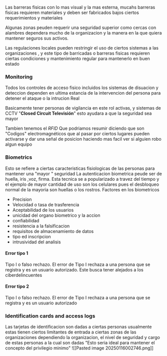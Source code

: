 Las barreras fisicas con lo mas visual y la mas esterna, mucahs barreras fisicas requieren materiales y deben ser fabricados bajos ciertos requerimientos y materiales 


Algunas zonas peuden requerir una seguridad superior como cercas con alambres dependera mucho de la organizacion y la manera en la que quiera mantener seguros sus activos.

Las regulaciones locales pueden restringir el uso de ciertos sistemas a las organizaciones , y este tipo de barricadas o barreras fisicas requieren ciertas condiciones y mantenimiento regular para mantenerlo en buen estado

### Monitoring
Todos los controles de acceso fisico incluidos los sistemas de disuacion y deteccion dependen en ultima estancia de la intervencion del persona para detener el ataque o la intrucion Real

Basicamente tener personas de vigilancia en este rol activas, y sistemas de CCTV "**Closed Circuit Televisión**" esto ayudara a que la seguridad sea mayor

Tambien tenemos el *RFID* Que podriamos resumir diciendo que son "Codigos" electromagnéticos que al pasar por ciertos lugares pueden activarse y dar una señal de posicion haciendo mas facil ver si alguien robo algun equipo

### Biometrics 

Esto se refiere a ciertas caracteristicas fisiologicas de las personas para mantener una "mayor " seguridad 
La autenticacion biometrica peude ser de huella, iris ,voz, firma.
Esta tecnica se a popularizado a travez del tiempo y el ejemplo de mayor cantidad de uso son los celulares pues el desbloqueo normal de la mayoria son huellas o los rostros.
Factores en los biometricos
* Precision 
* Velocidad o tasa de trasferencia
* Aceptabilidad de los usuarios 
* unicidad del organo biometrico y la accion 
* confiabilidad
* resistencia a la falsificacion 
* requisitos de almacenamiento de datos
* tipo ed inscripcion
* intrusividad del analisis

#### Error tipo 1 
Tipo I o falso rechazo. El error de Tipo I rechaza a una persona que se registra y es un usuario autorizado. Este busca tener alejados a los ciberdelincuentes 
#### Error tipo 2
Tipo I o falso rechazo. El error de Tipo I rechaza a una persona que se registra y es un usuario autorizado
### Identification cards and access logs

Las tarjetas de identificacion son dadas a ciertas personas usualmente estas tienen ciertos limitantes de entrada a ciertas zonas de las organizaciones dependiendo la organizacion, el nivel de seguridad y cargo de estas personas a la cual son dadas "Esto seria ideal para mantener el concepto del privilegio minimo"
![[Pasted image 20250116002746.png]]

